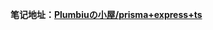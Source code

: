 **笔记地址：[Plumbiuの小屋/prisma+express+ts](https://blog.plumbiu.club/2023/03/31/2023-3-31-%E7%99%BB%E5%BD%95%E6%B3%A8%E5%86%8CAPI/)**
